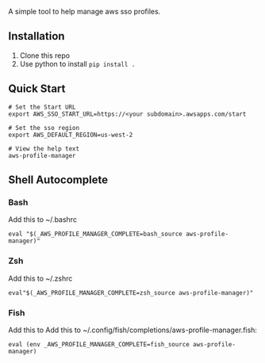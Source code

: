 A simple tool to help manage aws sso profiles.

## Installation

1. Clone this repo
2. Use python to install
   `pip install .`

## Quick Start

```
# Set the Start URL
export AWS_SSO_START_URL=https://<your subdomain>.awsapps.com/start

# Set the sso region
export AWS_DEFAULT_REGION=us-west-2

# View the help text
aws-profile-manager
```

## Shell Autocomplete

### Bash

Add this to ~/.bashrc

```
eval "$(_AWS_PROFILE_MANAGER_COMPLETE=bash_source aws-profile-manager)"
```

### Zsh

Add this to ~/.zshrc

```
eval"$(_AWS_PROFILE_MANAGER_COMPLETE=zsh_source aws-profile-manager)"
```

### Fish

Add this to Add this to ~/.config/fish/completions/aws-profile-manager.fish:

```
eval (env _AWS_PROFILE_MANAGER_COMPLETE=fish_source aws-profile-manager)
```
